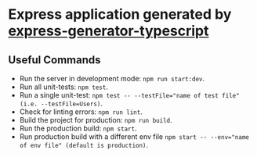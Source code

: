 # Express application generated by [express-generator-typescript](https://github.com/seanpmaxwell/express-generator-typescript#readme)

## Useful Commands

- Run the server in development mode: `npm run start:dev`.
- Run all unit-tests: `npm test`.
- Run a single unit-test: `npm test -- --testFile="name of test file" (i.e. --testFile=Users)`.
- Check for linting errors: `npm run lint`.
- Build the project for production: `npm run build`.
- Run the production build: `npm start`.
- Run production build with a different env file `npm start -- --env="name of env file" (default is production)`.
